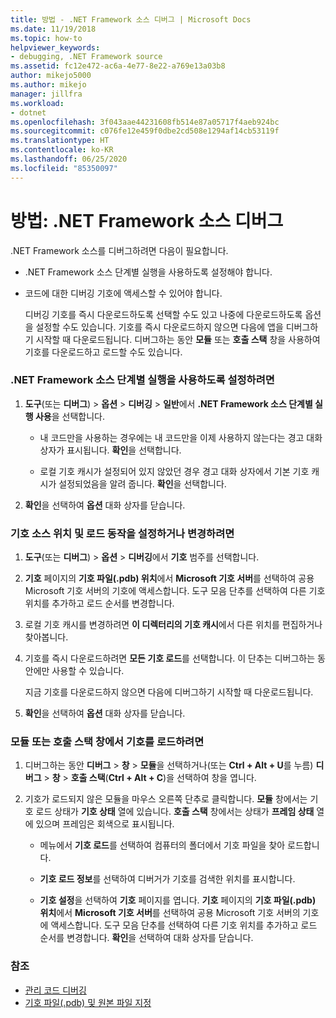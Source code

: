 ```yaml
---
title: 방법 - .NET Framework 소스 디버그 | Microsoft Docs
ms.date: 11/19/2018
ms.topic: how-to
helpviewer_keywords:
- debugging, .NET Framework source
ms.assetid: fc12e472-ac6a-4e77-8e22-a769e13a03b8
author: mikejo5000
ms.author: mikejo
manager: jillfra
ms.workload:
- dotnet
ms.openlocfilehash: 3f043aae44231608fb514e87a05717f4aeb924bc
ms.sourcegitcommit: c076fe12e459f0dbe2cd508e1294af14cb53119f
ms.translationtype: HT
ms.contentlocale: ko-KR
ms.lasthandoff: 06/25/2020
ms.locfileid: "85350097"
---
```

# <a name="how-to-debug-net-framework-source"></a>방법: .NET Framework 소스 디버그

.NET Framework 소스를 디버그하려면 다음이 필요합니다.

- .NET Framework 소스 단계별 실행을 사용하도록 설정해야 합니다.

- 코드에 대한 디버깅 기호에 액세스할 수 있어야 합니다.

  디버깅 기호를 즉시 다운로드하도록 선택할 수도 있고 나중에 다운로드하도록 옵션을 설정할 수도 있습니다. 기호를 즉시 다운로드하지 않으면 다음에 앱을 디버그하기 시작할 때 다운로드됩니다. 디버그하는 동안 **모듈** 또는 **호출 스택** 창을 사용하여 기호를 다운로드하고 로드할 수도 있습니다.

### <a name="to-enable-stepping-into-net-framework-source"></a>.NET Framework 소스 단계별 실행을 사용하도록 설정하려면

1. **도구**(또는 **디버그**) > **옵션** > **디버깅** > **일반**에서 **.NET Framework 소스 단계별 실행 사용**을 선택합니다.

   - 내 코드만을 사용하는 경우에는 내 코드만을 이제 사용하지 않는다는 경고 대화 상자가 표시됩니다. **확인**을 선택합니다.

   - 로컬 기호 캐시가 설정되어 있지 않았던 경우 경고 대화 상자에서 기본 기호 캐시가 설정되었음을 알려 줍니다. **확인**을 선택합니다.

1. **확인**을 선택하여 **옵션** 대화 상자를 닫습니다.

### <a name="to-set-or-change-symbol-source-locations-and-loading-behavior"></a>기호 소스 위치 및 로드 동작을 설정하거나 변경하려면

1. **도구**(또는 **디버그**) > **옵션** > **디버깅**에서 **기호** 범주를 선택합니다.

1. **기호** 페이지의 **기호 파일(.pdb) 위치**에서 **Microsoft 기호 서버**를 선택하여 공용 Microsoft 기호 서버의 기호에 액세스합니다. 도구 모음 단추를 선택하여 다른 기호 위치를 추가하고 로드 순서를 변경합니다.

1. 로컬 기호 캐시를 변경하려면 **이 디렉터리의 기호 캐시**에서 다른 위치를 편집하거나 찾아봅니다.

1. 기호를 즉시 다운로드하려면 **모든 기호 로드**를 선택합니다. 이 단추는 디버그하는 동안에만 사용할 수 있습니다.

   지금 기호를 다운로드하지 않으면 다음에 디버그하기 시작할 때 다운로드됩니다.

1. **확인**을 선택하여 **옵션** 대화 상자를 닫습니다.

### <a name="to-load-symbols-from-the-modules-or-call-stack-windows"></a>모듈 또는 호출 스택 창에서 기호를 로드하려면

1. 디버그하는 동안 **디버그** > **창** > **모듈**을 선택하거나(또는 **Ctrl + Alt + U**를 누름) **디버그** > **창** > **호출 스택**(**Ctrl + Alt + C**)을 선택하여 창을 엽니다.

1. 기호가 로드되지 않은 모듈을 마우스 오른쪽 단추로 클릭합니다. **모듈** 창에서는 기호 로드 상태가 **기호 상태** 열에 있습니다. **호출 스택** 창에서는 상태가 **프레임 상태** 열에 있으며 프레임은 회색으로 표시됩니다.

   - 메뉴에서 **기호 로드**를 선택하여 컴퓨터의 폴더에서 기호 파일을 찾아 로드합니다.

   - **기호 로드 정보**를 선택하여 디버거가 기호를 검색한 위치를 표시합니다.

   - **기호 설정**을 선택하여 **기호** 페이지를 엽니다. **기호** 페이지의 **기호 파일(.pdb) 위치**에서 **Microsoft 기호 서버**를 선택하여 공용 Microsoft 기호 서버의 기호에 액세스합니다. 도구 모음 단추를 선택하여 다른 기호 위치를 추가하고 로드 순서를 변경합니다. **확인**을 선택하여 대화 상자를 닫습니다.

### <a name="see-also"></a>참조
- [관리 코드 디버깅](../debugger/debugging-managed-code.md)
- [기호 파일(.pdb) 및 원본 파일 지정](../debugger/specify-symbol-dot-pdb-and-source-files-in-the-visual-studio-debugger.md)